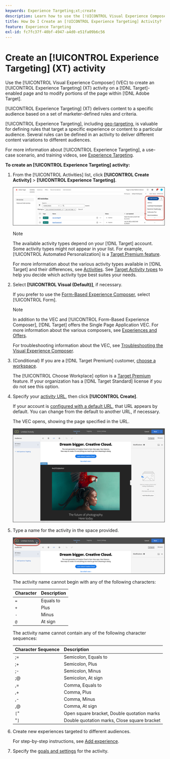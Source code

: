 ```yaml
---
keywords: Experience Targeting;xt;create
description: Learn how to use the [!UICONTROL Visual Experience Composer] (VEC) in [!DNL Adobe Target] to create an [!UICONTROL Experience Targeting] (XT) activity.
title: How Do I Create an [!UICONTROL Experience Targeting] Activity?
feature: Experience Targeting
exl-id: fc7fc37f-40bf-4947-a4d0-e51fa09b6c56
---
```

# Create an [!UICONTROL Experience Targeting] (XT) activity

Use the [!UICONTROL Visual Experience Composer] (VEC) to create an [!UICONTROL Experience Targeting] (XT) activity on a [!DNL Target]-enabled page and to modify portions of the page within [!DNL Adobe Target].

[!UICONTROL Experience Targeting] (XT) delivers content to a specific audience based on a set of marketer-defined rules and criteria.

[!UICONTROL Experience Targeting], including [geo-targeting](/help/main/c-target/c-audiences/c-target-rules/geo.md), is valuable for defining rules that target a specific experience or content to a particular audience. Several rules can be defined in an activity to deliver different content variations to different audiences.

For more information about [!UICONTROL Experience Targeting], a use-case scenario, and training videos, see [Experience Targeting](/help/main/c-activities/t-experience-target/experience-target.md).

**To create an [!UICONTROL Experience Targeting] activity:**

1. From the [!UICONTROL Activities] list, click **[!UICONTROL Create Activity]** > **[!UICONTROL Experience Targeting]**.

   ![Create Activity > Experience Targeting](/help/main/c-activities/t-experience-target/t-xt-create/assets/xt_select-1.png)

   >[!NOTE]
   >
   >The available activity types depend on your [!DNL Target] account. Some activity types might not appear in your list. For example, [!UICONTROL Automated Personalization] is a [Target Premium feature](/help/main/c-intro/intro.md#premium).
   >
   >For more information about the various activity types available in [!DNL Target] and their differences, see [Activities](/help/main/c-activities/activities.md#concept_D317A95A1AB54674BA7AB65C7985BA03). See [Target Activity types](/help/main/c-activities/target-activities-guide.md) to help you decide which activity type best suites your needs.

1. Select **[!UICONTROL Visual (Default)]**, if necessary.

   If you prefer to use the [Form-Based Experience Composer](/help/main/c-experiences/form-experience-composer.md), select [!UICONTROL Form].

   >[!NOTE]
   >
   >In addition to the VEC and [!UICONTROL Form-Based Experience Composer], [!DNL Target] offers the Single Page Application VEC. For more information about the various composers, see [Experiences and Offers](/help/main/c-experiences/experiences.md).
   >
   >For troubleshooting information about the VEC, see [Troubleshooting the Visual Experience Composer](/help/main/c-experiences/c-visual-experience-composer/r-troubleshoot-composer/troubleshoot-composer.md).

1. (Conditional) If you are a [!DNL Target Premium] customer, [choose a workspace](/help/main/administrating-target/c-user-management/property-channel/property-channel.md).

   The [!UICONTROL Choose Workplace] option is a [Target Premium](/help/main/c-intro/intro.md) feature. If your organization has a [!DNL Target Standard] license if you do not see this option.

1. Specify your [activity URL](/help/main/c-activities/t-experience-target/t-xt-create/xt-activity-url.md#concept_D28549AAA0A14E3BB5F05F32BE8ABC90), then click **[!UICONTROL Create]**.

   If your account is [configured with a default URL](/help/main/administrating-target/visual-experience-composer-set-up.md), that URL appears by default. You can change from the default to another URL, if necessary.

   The VEC opens, showing the page specified in the URL.

   ![Experience Targeting activity within the VEC](/help/main/c-activities/t-experience-target/t-xt-create/assets/xt-in-vec.png)

1. Type a name for the activity in the space provided.

   ![Name field](/help/main/c-activities/t-experience-target/t-xt-create/assets/xt_name-new.png)

   The activity name cannot begin with any of the following characters:

   | Character | Description |
   |--- |--- |
   |`=`|Equals to|
   |`+`|Plus|
   |`-`|Minus|
   |`@`|At sign|

   The activity name cannot contain any of the following character sequences:

   | Character Sequence | Description |
   |--- |--- |
   |;=|Semicolon, Equals to|
   |;+|Semicolon, Plus|
   |;-|Semicolon, Minus|
   |;@|Semicolon, At sign|
   |,=|Comma, Equals to|
   |,+|Comma, Plus|
   |,-|Comma, Minus|
   |,@|Comma, At sign|
   |`[`"|Open square bracket, Double quotation marks|
   |"`]`|Double quotation marks, Close square bracket|

1. Create new experiences targeted to different audiences.

   For step-by-step instructions, see [Add experience](/help/main/c-activities/t-experience-target/t-xt-create/xt-add-experience.md).

1. Specify the [goals and settings](/help/main/c-activities/t-experience-target/t-xt-create/xt-goals-and-settings.md#reference_B25389FD6F3A4989801E740364B089CC) for the activity.
